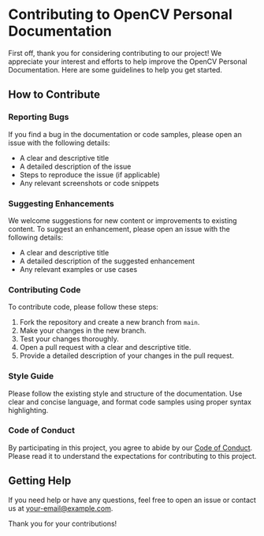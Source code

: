 # Contributing to OpenCV Personal Documentation

First off, thank you for considering contributing to our project! We appreciate your interest and efforts to help improve the OpenCV Personal Documentation. Here are some guidelines to help you get started.

## How to Contribute

### Reporting Bugs

If you find a bug in the documentation or code samples, please open an issue with the following details:

- A clear and descriptive title
- A detailed description of the issue
- Steps to reproduce the issue (if applicable)
- Any relevant screenshots or code snippets

### Suggesting Enhancements

We welcome suggestions for new content or improvements to existing content. To suggest an enhancement, please open an issue with the following details:

- A clear and descriptive title
- A detailed description of the suggested enhancement
- Any relevant examples or use cases

### Contributing Code

To contribute code, please follow these steps:

1. Fork the repository and create a new branch from `main`.
2. Make your changes in the new branch.
3. Test your changes thoroughly.
4. Open a pull request with a clear and descriptive title.
5. Provide a detailed description of your changes in the pull request.

### Style Guide

Please follow the existing style and structure of the documentation. Use clear and concise language, and format code samples using proper syntax highlighting.

### Code of Conduct

By participating in this project, you agree to abide by our [Code of Conduct](CODE_OF_CONDUCT.md). Please read it to understand the expectations for contributing to this project.

## Getting Help

If you need help or have any questions, feel free to open an issue or contact us at [your-email@example.com](mailto:sujatabisoyi@gmail.com).

Thank you for your contributions!
